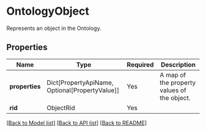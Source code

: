 # OntologyObject

Represents an object in the Ontology.

## Properties
| Name | Type | Required | Description |
| ------------ | ------------- | ------------- | ------------- |
**properties** | Dict[PropertyApiName, Optional[PropertyValue]] | Yes | A map of the property values of the object. |
**rid** | ObjectRid | Yes |  |


[[Back to Model list]](../../../README.md#models-v1-link) [[Back to API list]](../../../README.md#documentation-for-api-endpoints) [[Back to README]](../../../README.md)
